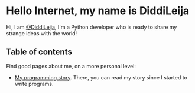# Hello Internet, my name is DiddiLeija

Hi, I am [@DiddiLeija](http://github.com/diddileija), I'm a Python developer who is ready to
share my strange ideas with the world!

## Table of contents

Find good pages about me, on a more personal level:

- [My programming story](http://diddileija.github.io/my_story). There, you can read my story since I started to write programs.
